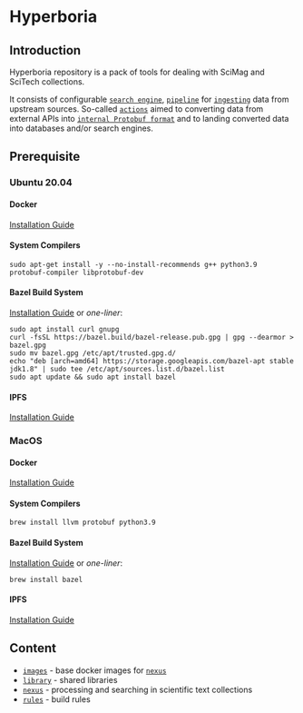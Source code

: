 # Hyperboria

## Introduction

Hyperboria repository is a pack of tools for dealing with SciMag and SciTech collections.

It consists of configurable [`search engine`](nexus/cognitron), [`pipeline`](nexus/pipe) for [`ingesting`](nexus/ingest) data
from upstream sources. So-called [`actions`](nexus/actions) aimed to converting data from external APIs
into [`internal Protobuf format`](nexus/models) and to landing converted data into databases and/or search engines.

## Prerequisite

### Ubuntu 20.04

#### Docker
[Installation Guide](https://docs.docker.com/engine/install/ubuntu/)

#### System Compilers
```shell script
sudo apt-get install -y --no-install-recommends g++ python3.9 protobuf-compiler libprotobuf-dev
```

#### Bazel Build System
[Installation Guide](https://docs.bazel.build/versions/master/install-ubuntu.html) or _one-liner_:
```shell script
sudo apt install curl gnupg
curl -fsSL https://bazel.build/bazel-release.pub.gpg | gpg --dearmor > bazel.gpg
sudo mv bazel.gpg /etc/apt/trusted.gpg.d/
echo "deb [arch=amd64] https://storage.googleapis.com/bazel-apt stable jdk1.8" | sudo tee /etc/apt/sources.list.d/bazel.list
sudo apt update && sudo apt install bazel
```

#### IPFS
[Installation Guide](https://docs.ipfs.io/install/)

### MacOS

#### Docker
[Installation Guide](https://docs.docker.com/docker-for-mac/install/)

#### System Compilers
```shell script
brew install llvm protobuf python3.9
```

#### Bazel Build System
[Installation Guide](https://docs.bazel.build/versions/master/install-os-x.html) or _one-liner_:
```shell script
brew install bazel
```

#### IPFS
[Installation Guide](https://docs.ipfs.io/install/)

## Content

- [`images`](images) - base docker images for [`nexus`](nexus)
- [`library`](library) - shared libraries
- [`nexus`](nexus) - processing and searching in scientific text collections
- [`rules`](rules) - build rules